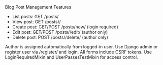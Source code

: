 Blog Post Management Features
- List posts: GET /posts/
- View post: GET /posts/<pk>/
- Create post: GET/POST /posts/new/  (login required)
- Edit post: GET/POST /posts/<pk>/edit/  (author only)
- Delete post: POST /posts/<pk>/delete/ (author only)

Author is assigned automatically from logged-in user. Use Django admin or register user via /register/ and login.
All forms include CSRF tokens. Use LoginRequiredMixin and UserPassesTestMixin for access control.
